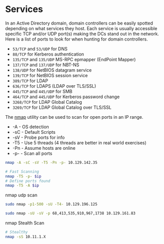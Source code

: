 # Services
In an Active Directory domain, domain controllers can be easily spotted depending on what services they host. Each service is usually accessible specific TCP and/or UDP port(s) making the DCs stand out in the network. Here is a list of ports to look for when hunting for domain controllers.

- `53/TCP` and `53/UDP` for DNS
- `88/TCP` for Kerberos authentication
- `135/TCP` and `135/UDP` MS-RPC epmapper (EndPoint Mapper)
- `137/TCP` and `137/UDP` for NBT-NS
- `138/UDP` for NetBIOS datagram service
- `139/TCP` for NetBIOS session service
- `389/TCP` for LDAP
- `636/TCP` for LDAPS (LDAP over TLS/SSL)
- `445/TCP` and `445/UDP` for SMB
- `464/TCP` and `445/UDP` for Kerberos password change
- `3268/TCP` for LDAP Global Catalog
- `3269/TCP` for LDAP Global Catalog over TLS/SSL

The [nmap](https://nmap.org/) utility can be used to scan for open ports in an IP range.
- -A - OS detection
- -sC - Default Scripts
- -sV - Probe ports for info
- -T5 - Use 5 threads (4 threads are better in real world exercises)
- -Pn - Assume hosts are online
- -p- - Scan all ports

```bash
nmap -A -sC -sV -T5 -Pn -p- 10.129.142.35

# Fast Scanning
nmap -T5 -p- $ip
# Define ports found 
nmap -T5 -A $ip

```

nmap udp scan
```bash
sudo nmap -p1-500 -sU -T4- 10.129.196.125

sudo nmap -sU -sV -p 68,413,535,910,967,1738 10.129.161.83
```

nmap Stealth Scan
```bash
# Stealthy
nmap -sS 10.11.1.X
```